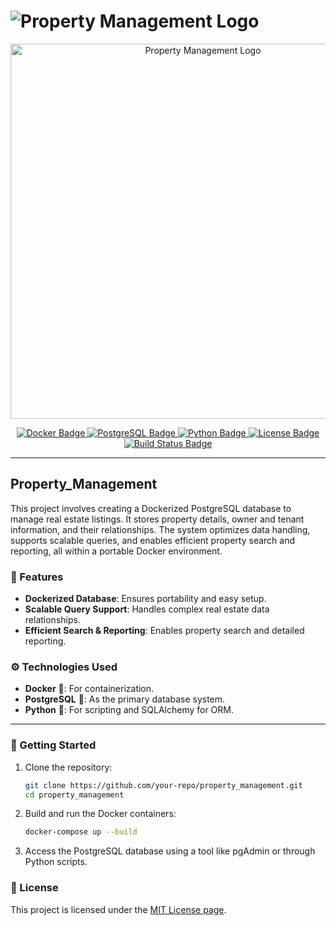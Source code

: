 # ![Property Management Logo](https://i.postimg.cc/mkTMq3CH/db-management-sys-1170x658.png)
<p align="center">
  <img src="https://i.postimg.cc/mkTMq3CH/db-management-sys-1170x658.png" alt="Property Management Logo" width="600">
</p>
<p align="center">
  <a href="https://www.docker.com/">
    <img src="https://img.shields.io/badge/docker-v24.0.0-blue?logo=docker" alt="Docker Badge">
  </a>
  <a href="https://www.postgresql.org/">
    <img src="https://img.shields.io/badge/postgresql-v16.4-blue?logo=postgresql" alt="PostgreSQL Badge">
  </a>
  <a href="https://www.python.org/">
    <img src="https://img.shields.io/badge/python-3.10%2B-blue?logo=python" alt="Python Badge">
  </a>
  <a href="./LICENSE">
    <img src="https://img.shields.io/badge/license-MIT-green" alt="License Badge">
  </a>
  <a href="https://github.com/your-repo/property_management/actions">
    <img src="https://img.shields.io/badge/build-passing-brightgreen?logo=github" alt="Build Status Badge">
  </a>
</p>

---

## Property_Management

This project involves creating a Dockerized PostgreSQL database to manage real estate listings. It stores property details, owner and tenant information, and their relationships. The system optimizes data handling, supports scalable queries, and enables efficient property search and reporting, all within a portable Docker environment.

### 🚀 Features
- **Dockerized Database**: Ensures portability and easy setup.
- **Scalable Query Support**: Handles complex real estate data relationships.
- **Efficient Search & Reporting**: Enables property search and detailed reporting.

### ⚙️ Technologies Used
- **Docker** 🐋: For containerization.
- **PostgreSQL** 🐘: As the primary database system.
- **Python** 🐍: For scripting and SQLAlchemy for ORM.

---

### 🏁 Getting Started
1. Clone the repository:
   ```bash
   git clone https://github.com/your-repo/property_management.git
   cd property_management
2. Build and run the Docker containers:
    ```bash
    docker-compose up --build

3. Access the PostgreSQL database using a tool like pgAdmin or through Python scripts.

### 📝 License

This project is licensed under the [MIT License page](https://opensource.org/licenses/MIT).
